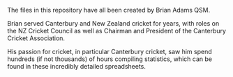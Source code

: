 The files in this repository have all been created by Brian Adams QSM.

Brian served Canterbury and New Zealand cricket for years, with roles on the NZ Cricket Council as well as Chairman and President of the Canterbury Cricket Association.

His passion for cricket, in particular Canterbury cricket, saw him spend hundreds (if not thousands) of hours compiling statistics, which can be found in these incredibly detailed spreadsheets.
